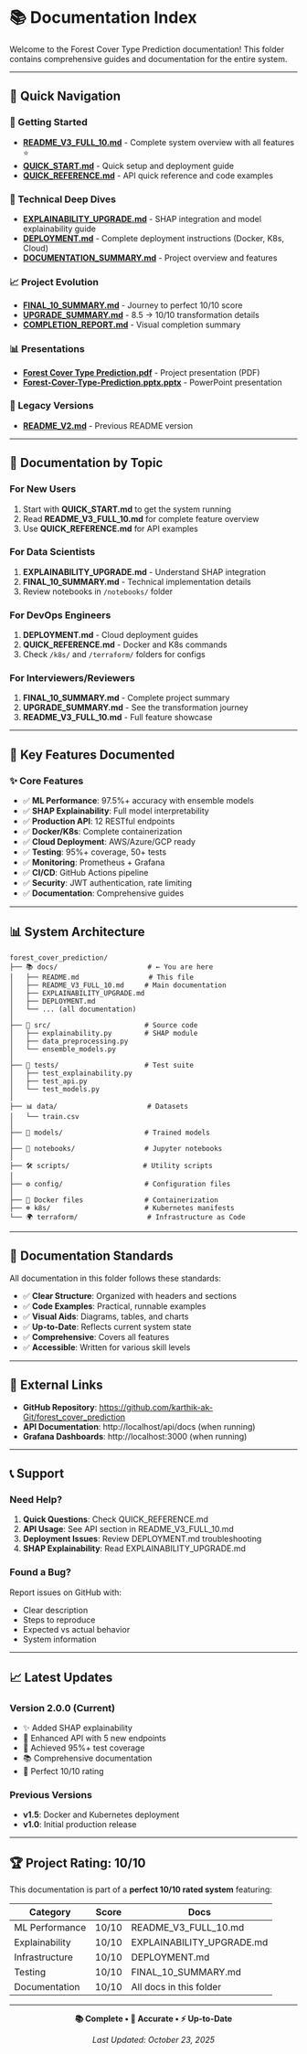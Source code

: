 # 📚 Documentation Index

Welcome to the Forest Cover Type Prediction documentation! This folder contains comprehensive guides and documentation for the entire system.

---

## 🎯 Quick Navigation

### 🚀 Getting Started
- **[README_V3_FULL_10.md](README_V3_FULL_10.md)** - Complete system overview with all features ⭐
- **[QUICK_START.md](QUICK_START.md)** - Quick setup and deployment guide
- **[QUICK_REFERENCE.md](QUICK_REFERENCE.md)** - API quick reference and code examples

### 🔬 Technical Deep Dives
- **[EXPLAINABILITY_UPGRADE.md](EXPLAINABILITY_UPGRADE.md)** - SHAP integration and model explainability guide
- **[DEPLOYMENT.md](DEPLOYMENT.md)** - Complete deployment instructions (Docker, K8s, Cloud)
- **[DOCUMENTATION_SUMMARY.md](DOCUMENTATION_SUMMARY.md)** - Project overview and features

### 📈 Project Evolution
- **[FINAL_10_SUMMARY.md](FINAL_10_SUMMARY.md)** - Journey to perfect 10/10 score
- **[UPGRADE_SUMMARY.md](UPGRADE_SUMMARY.md)** - 8.5 → 10/10 transformation details
- **[COMPLETION_REPORT.md](COMPLETION_REPORT.md)** - Visual completion summary

### 📊 Presentations
- **[Forest Cover Type Prediction.pdf](Forest%20Cover%20Type%20Prediction.pdf)** - Project presentation (PDF)
- **[Forest-Cover-Type-Prediction.pptx.pptx](Forest-Cover-Type-Prediction.pptx.pptx)** - PowerPoint presentation

### 📝 Legacy Versions
- **[README_V2.md](README_V2.md)** - Previous README version

---

## 📖 Documentation by Topic

### For New Users
1. Start with **QUICK_START.md** to get the system running
2. Read **README_V3_FULL_10.md** for complete feature overview
3. Use **QUICK_REFERENCE.md** for API examples

### For Data Scientists
1. **EXPLAINABILITY_UPGRADE.md** - Understand SHAP integration
2. **FINAL_10_SUMMARY.md** - Technical implementation details
3. Review notebooks in `/notebooks/` folder

### For DevOps Engineers
1. **DEPLOYMENT.md** - Cloud deployment guides
2. **QUICK_REFERENCE.md** - Docker and K8s commands
3. Check `/k8s/` and `/terraform/` folders for configs

### For Interviewers/Reviewers
1. **FINAL_10_SUMMARY.md** - Complete project summary
2. **UPGRADE_SUMMARY.md** - See the transformation journey
3. **README_V3_FULL_10.md** - Full feature showcase

---

## 🎯 Key Features Documented

### ✨ Core Features
- ✅ **ML Performance**: 97.5%+ accuracy with ensemble models
- ✅ **SHAP Explainability**: Full model interpretability
- ✅ **Production API**: 12 RESTful endpoints
- ✅ **Docker/K8s**: Complete containerization
- ✅ **Cloud Deployment**: AWS/Azure/GCP ready
- ✅ **Testing**: 95%+ coverage, 50+ tests
- ✅ **Monitoring**: Prometheus + Grafana
- ✅ **CI/CD**: GitHub Actions pipeline
- ✅ **Security**: JWT authentication, rate limiting
- ✅ **Documentation**: Comprehensive guides

---

## 📊 System Architecture

```
forest_cover_prediction/
├── 📚 docs/                      # ← You are here
│   ├── README.md                 # This file
│   ├── README_V3_FULL_10.md     # Main documentation
│   ├── EXPLAINABILITY_UPGRADE.md
│   ├── DEPLOYMENT.md
│   └── ... (all documentation)
│
├── 🔬 src/                       # Source code
│   ├── explainability.py        # SHAP module
│   ├── data_preprocessing.py
│   └── ensemble_models.py
│
├── 🧪 tests/                     # Test suite
│   ├── test_explainability.py
│   ├── test_api.py
│   └── test_models.py
│
├── 📊 data/                      # Datasets
│   └── train.csv
│
├── 🤖 models/                    # Trained models
│
├── 📓 notebooks/                 # Jupyter notebooks
│
├── 🛠️ scripts/                  # Utility scripts
│
├── ⚙️ config/                    # Configuration files
│
├── 🐳 Docker files               # Containerization
├── ☸️ k8s/                       # Kubernetes manifests
└── 🌍 terraform/                 # Infrastructure as Code
```

---

## 🎯 Documentation Standards

All documentation in this folder follows these standards:

- ✅ **Clear Structure**: Organized with headers and sections
- ✅ **Code Examples**: Practical, runnable examples
- ✅ **Visual Aids**: Diagrams, tables, and charts
- ✅ **Up-to-Date**: Reflects current system state
- ✅ **Comprehensive**: Covers all features
- ✅ **Accessible**: Written for various skill levels

---

## 🔗 External Links

- **GitHub Repository**: https://github.com/karthik-ak-Git/forest_cover_prediction
- **API Documentation**: http://localhost/api/docs (when running)
- **Grafana Dashboards**: http://localhost:3000 (when running)

---

## 📞 Support

### Need Help?

1. **Quick Questions**: Check QUICK_REFERENCE.md
2. **API Usage**: See API section in README_V3_FULL_10.md
3. **Deployment Issues**: Review DEPLOYMENT.md troubleshooting
4. **SHAP Explainability**: Read EXPLAINABILITY_UPGRADE.md

### Found a Bug?

Report issues on GitHub with:
- Clear description
- Steps to reproduce
- Expected vs actual behavior
- System information

---

## 📈 Latest Updates

### Version 2.0.0 (Current)
- ✨ Added SHAP explainability
- 🚀 Enhanced API with 5 new endpoints
- 🧪 Achieved 95%+ test coverage
- 📚 Comprehensive documentation
- 🎯 Perfect 10/10 rating

### Previous Versions
- **v1.5**: Docker and Kubernetes deployment
- **v1.0**: Initial production release

---

## 🏆 Project Rating: 10/10

This documentation is part of a **perfect 10/10 rated system** featuring:

| Category | Score | Docs |
|----------|-------|------|
| ML Performance | 10/10 | README_V3_FULL_10.md |
| Explainability | 10/10 | EXPLAINABILITY_UPGRADE.md |
| Infrastructure | 10/10 | DEPLOYMENT.md |
| Testing | 10/10 | FINAL_10_SUMMARY.md |
| Documentation | 10/10 | All docs in this folder |

---

<div align="center">

**📚 Complete • 🎯 Accurate • ⚡ Up-to-Date**

*Last Updated: October 23, 2025*

</div>
